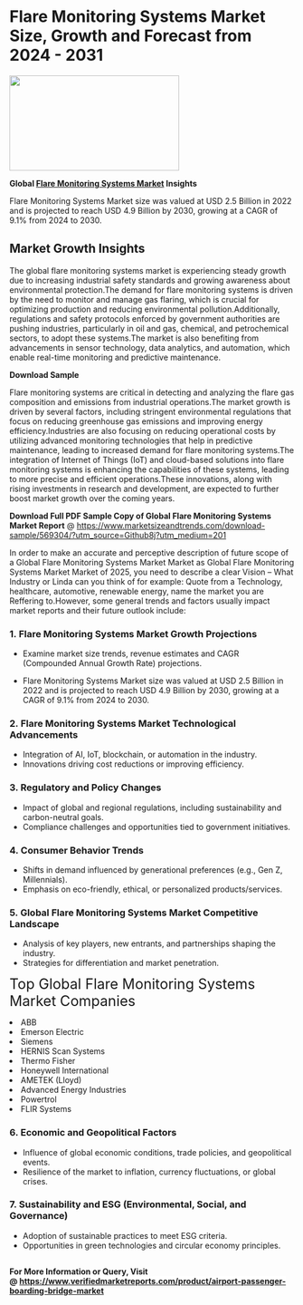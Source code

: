 <H1>Flare Monitoring Systems Market Size, Growth and Forecast from 2024 - 2031</H1><img class="aligncenter size-medium wp-image-584254" src="https://thirdeyenews.in/wp-content/uploads/2024/09/Global-Market-Research-300x168.jpeg" alt="" width="300" height="168" /><p><strong>Global&nbsp;<a href="https://www.marketsizeandtrends.com/download-sample/569304/?utm_source=Github8j?utm_medium=201">Flare Monitoring Systems Market</a> Insights</strong></p><p>Flare Monitoring Systems Market size was valued at USD 2.5 Billion in 2022 and is projected to reach USD 4.9 Billion by 2030, growing at a CAGR of 9.1% from 2024 to 2030.</p><p><h2>Market Growth Insights</h2> <p>The global flare monitoring systems market is experiencing steady growth due to increasing industrial safety standards and growing awareness about environmental protection.The demand for flare monitoring systems is driven by the need to monitor and manage gas flaring, which is crucial for optimizing production and reducing environmental pollution.Additionally, regulations and safety protocols enforced by government authorities are pushing industries, particularly in oil and gas, chemical, and petrochemical sectors, to adopt these systems.The market is also benefiting from advancements in sensor technology, data analytics, and automation, which enable real-time monitoring and predictive maintenance.</p> <p><strong>Download Sample</strong></p> <p>Flare monitoring systems are critical in detecting and analyzing the flare gas composition and emissions from industrial operations.The market growth is driven by several factors, including stringent environmental regulations that focus on reducing greenhouse gas emissions and improving energy efficiency.Industries are also focusing on reducing operational costs by utilizing advanced monitoring technologies that help in predictive maintenance, leading to increased demand for flare monitoring systems.The integration of Internet of Things (IoT) and cloud-based solutions into flare monitoring systems is enhancing the capabilities of these systems, leading to more precise and efficient operations.These innovations, along with rising investments in research and development, are expected to further boost market growth over the coming years.</p> <p><span class=""><strong>Download Full PDF Sample Copy of Global Flare Monitoring Systems Market Report</strong> @ <a href="https://www.marketsizeandtrends.com/download-sample/569304/?utm_source=Github8j?utm_medium=201" target="_blank">https://www.marketsizeandtrends.com/download-sample/569304/?utm_source=Github8j?utm_medium=201</a></span></p><p>In order to make an accurate and perceptive description of future scope of a Global&nbsp;Flare Monitoring Systems Market Market as Global&nbsp;Flare Monitoring Systems Market Market of 2025, you need to describe a clear Vision &ndash; What Industry or Linda can you think of for example: Quote from a Technology, healthcare, automotive, renewable energy, name the market you are Reffering to.However, some general trends and factors usually impact market reports and their future outlook include:</p><h3>1.&nbsp;<strong>Flare Monitoring Systems Market Growth Projections</strong></h3><ul><li>Examine market size trends, revenue estimates and CAGR (Compounded Annual Growth Rate) projections.</li><li><p>Flare Monitoring Systems Market size was valued at USD 2.5 Billion in 2022 and is projected to reach USD 4.9 Billion by 2030, growing at a CAGR of 9.1% from 2024 to 2030.</p></li></ul><h3>2.&nbsp;<strong>Flare Monitoring Systems Market Technological Advancements</strong></h3><ul><li>Integration of AI, IoT, blockchain, or automation in the industry.</li><li>Innovations driving cost reductions or improving efficiency.</li></ul><h3>3.&nbsp;<strong>Regulatory and Policy Changes</strong></h3><ul><li>Impact of global and regional regulations, including sustainability and carbon-neutral goals.</li><li>Compliance challenges and opportunities tied to government initiatives.</li></ul><h3>4.&nbsp;<strong>Consumer Behavior Trends</strong></h3><ul><li>Shifts in demand influenced by generational preferences (e.g., Gen Z, Millennials).</li><li>Emphasis on eco-friendly, ethical, or personalized products/services.</li></ul><h3>5.&nbsp;<strong>Global Flare Monitoring Systems Market Competitive Landscape</strong></h3><ul><li>Analysis of key players, new entrants, and partnerships shaping the industry.</li><li>Strategies for differentiation and market penetration.</li></ul><p data-pm-slice="1 1 []"><span style="color: inherit; font-family: inherit; font-size: 25px;">Top Global Flare Monitoring Systems Market Companies</span></p><div class="" data-test-id=""><p><li>ABB</li><li> Emerson Electric</li><li> Siemens</li><li> HERNIS Scan Systems</li><li> Thermo Fisher</li><li> Honeywell International</li><li> AMETEK (Lloyd)</li><li> Advanced Energy Industries</li><li> Powertrol</li><li> FLIR Systems</li></p></div><h3>6.&nbsp;<strong>Economic and Geopolitical Factors</strong></h3><ul><li>Influence of global economic conditions, trade policies, and geopolitical events.</li><li>Resilience of the market to inflation, currency fluctuations, or global crises.</li></ul><h3>7.&nbsp;<strong>Sustainability and ESG (Environmental, Social, and Governance)</strong></h3><ul><li>Adoption of sustainable practices to meet ESG criteria.</li><li>Opportunities in green technologies and circular economy principles.</li></ul><h2><strong style="font-size: 14px;">For More Information or Query, Visit @&nbsp;</strong><a style="background-color: #ffffff; font-size: 14px;" href="https://www.marketsizeandtrends.com/report/flare-monitoring-systems-market/" target="_blank">https://www.verifiedmarketreports.com/product/airport-passenger-boarding-bridge-market</a></h2>